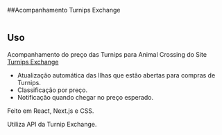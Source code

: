 

##Acompanhamento Turnips Exchange 


```bash
```

## Uso
Acompanhamento do preço das Turnips para Animal Crossing do Site [Turnips Exchange](http://turnip.exchange/islands)

- Atualização automática das Ilhas que estão abertas para compras de Turnips.
- Classificação por preço.
- Notificação quando chegar no preço esperado.


Feito em React, Next.js e CSS.

Utiliza API da Turnip Exchange.



